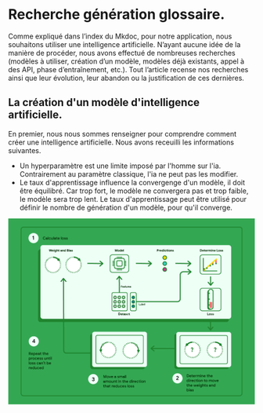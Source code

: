 # **Recherche génération glossaire.** 

Comme expliqué dans l’index du Mkdoc, pour notre application, nous souhaitons utiliser une intelligence artificielle.
N’ayant aucune idée de la manière de procéder, nous avons effectué de nombreuses recherches (modèles à utiliser, création d’un modèle, modèles déjà existants, appel à des API, phase d’entraînement, etc.).
Tout l’article recense nos recherches ainsi que leur évolution, leur abandon ou la justification de ces dernières.


## **La création d'un modèle d'intelligence artificielle.**

En premier, nous nous sommes renseigner pour comprendre comment créer une intelligence artificielle. 
Nous avons receuilli les informations suivantes.

- Un hyperparamètre est une limite imposé par l'homme sur l'ia. Contrairement au paramètre classique, l'ia ne peut pas les modifier.
- Le taux d'apprentissage influence la convergenge d'un modèle, il doit être équilibré. Car trop fort, le modèle ne convergera pas et trop faible, le modèle sera trop lent. Le taux d'apprentissage peut être utilisé pour définir le nombre de génération d'un modèle, pour qu'il converge.

![Alt text](./img/recherche/schema_entrainement_ia.png)